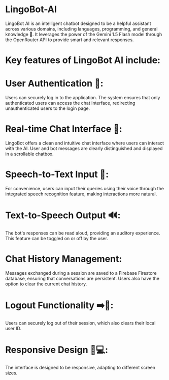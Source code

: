# LingoBot-AI
LingoBot AI is an intelligent chatbot designed to be a helpful assistant across various domains, including languages, programming, and general knowledge 🧠. It leverages the power of the Gemini 1.5 Flash model through the OpenRouter API to provide smart and relevant responses.

# Key features of LingoBot AI include:

# User Authentication 🔐: 
Users can securely log in to the application. The system ensures that only authenticated users can access the chat interface, redirecting unauthenticated users to the login page.

# Real-time Chat Interface 💬: 
LingoBot offers a clean and intuitive chat interface where users can interact with the AI. User and bot messages are clearly distinguished and displayed in a scrollable chatbox.

# Speech-to-Text Input 🎤:
For convenience, users can input their queries using their voice through the integrated speech recognition feature, making interactions more natural.

# Text-to-Speech Output 🔊: 
The bot's responses can be read aloud, providing an auditory experience. This feature can be toggled on or off by the user.

# Chat History Management:
Messages exchanged during a session are saved to a Firebase Firestore database, ensuring that conversations are persistent. Users also have the option to clear the current chat history.

# Logout Functionality ➡️🚪:
Users can securely log out of their session, which also clears their local user ID.

# Responsive Design 📱💻:
The interface is designed to be responsive, adapting to different screen sizes.
